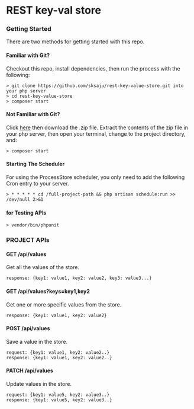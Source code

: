 # REST key-val store

### Getting Started

There are two methods for getting started with this repo.

#### Familiar with Git?
Checkout this repo, install dependencies, then run the process with the following:

```
> git clone https://github.com/sksaju/rest-key-value-store.git into your php server
> cd rest-key-value-store
> composer start
```

#### Not Familiar with Git?
Click [here](https://github.com/sksaju/rest-key-value-store/archive/master.zip) then download the .zip file.  Extract the contents of the zip file in your php server, then open your terminal, change to the project directory, and:

```
> composer start
```

#### Starting The Scheduler
For using the ProcessStore scheduler, you only need to add the following Cron entry to your server.

```
> * * * * * cd /full-project-path && php artisan schedule:run >> /dev/null 2>&1
```

#### for Testing APIs
```
> vendor/bin/phpunit
```


### PROJECT APIs

#### GET /api/values
Get all the values of the store.

```
response: {key1: value1, key2: value2, key3: value3...}
```

#### GET /api/values?keys=key1,key2
Get one or more specific values from the store.

```
response: {key1: value1, key2: value2}
```

#### POST /api/values
Save a value in the store.

```
request: {key1: value1, key2: value2..}
response: {key1: value1, key2: value2..}
```

#### PATCH /api/values
Update values in the store.

```
request: {key1: value5, key2: value3..}
response: {key1: value5, key2: value3..}
```
